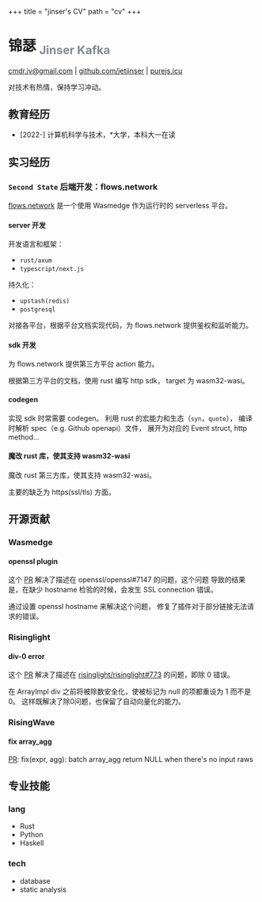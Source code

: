 +++
title = "jinser's CV"
path = "cv"
+++

# 锦瑟 <sub><font color="#808B96">Jinser Kafka</font></sub>

cmdr.jv@gmail.com | [github.com/jetjinser](https://github.com/jetjinser) | [purejs.icu](https://www.purejs.icu)

对技术有热情，保持学习冲动。


## 教育经历
- [2022-] 计算机科学与技术，<!-- 仰恩 -->*大学，本科大一在读


## 实习经历

### `Second State` 后端开发：flows.network

[flows.network](https://github.com/flows-network/)
是一个使用 Wasmedge 作为运行时的 serverless 平台。

#### server 开发
开发语言和框架：
- `rust/axum`
- `typescript/next.js`

持久化：
- `upstash(redis)`
- `postgresql`

对接各平台，根据平台文档实现代码，为 flows.network 提供鉴权和监听能力。

#### sdk 开发
为 flows.network 提供第三方平台 action 能力。

根据第三方平台的文档，使用 rust 编写 http sdk，
target 为 wasm32-wasi。

#### codegen
实现 sdk 时常需要 codegen。
利用 rust 的宏能力和生态（`syn`，`quote`），
编译时解析 spec（e.g. Github openapi）文件，
展开为对应的 Event struct, http method...

#### 魔改 rust 库，使其支持 wasm32-wasi
魔改 rust 第三方库，使其支持 wasm32-wasi。

主要的缺乏为 https(ssl/tls) 方面。


## 开源贡献

### Wasmedge
#### openssl plugin
这个 [PR](https://github.com/WasmEdge/WasmEdge/pull/2425)
解决了描述在 openssl/openssl#7147 的问题，这个问题
导致的结果是，在缺少 hostname 检验的时候，会发生 SSL connection 错误。

通过设置 openssl hostname 来解决这个问题，
修复了插件对于部分链接无法请求的错误。


### Risinglight
#### div-0 error
这个 [PR](https://github.com/risinglightdb/risinglight/pull/793)
解决了描述在
[risinglight/risinglight#773](https://github.com/risinglightdb/risinglight/issues/773)
的问题，即除 0 错误。

在 ArrayImpl div 之前将被除数安全化，使被标记为 null 的项都重设为 1 而不是 0。
这样既解决了除0问题，也保留了自动向量化的能力。


### RisingWave
#### fix array_agg
[PR](https://github.com/risingwavelabs/risingwave/pull/6084):
fix(expr, agg): batch array_agg return NULL when there's no input raws

## 专业技能

### lang
- Rust
- Python
- Haskell

### tech
- database
- static analysis
